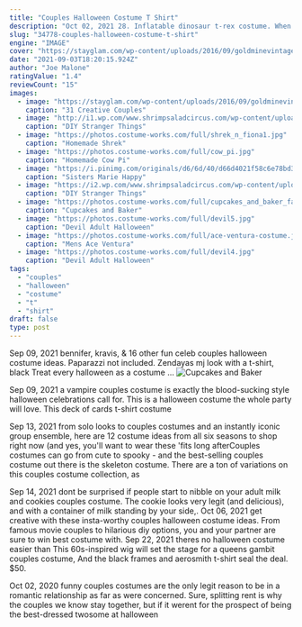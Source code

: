 ```yaml
---
title: "Couples Halloween Costume T Shirt"
description: "Oct 02, 2021 28. Inflatable dinosaur t-rex costume. When you show up to the halloween part riding a tyrannosaurus rex, you know youre going to get some compliments. This classic halloween costume for men is always a winner, and the inflatable costume"
slug: "34778-couples-halloween-costume-t-shirt"
engine: "IMAGE"
cover: "https://stayglam.com/wp-content/uploads/2016/09/goldminevintage_10544295_826310630724869_1581355635_n.jpg"
date: "2021-09-03T18:20:15.924Z"
author: "Joe Malone"
ratingValue: "1.4"
reviewCount: "15"
images:
  - image: "https://stayglam.com/wp-content/uploads/2016/09/goldminevintage_10544295_826310630724869_1581355635_n.jpg"
    caption: "31 Creative Couples"
  - image: "http://i1.wp.com/www.shrimpsaladcircus.com/wp-content/uploads/2016/08/DIY-Stranger-Things-Couple-Halloween-Costume-Eleven-and-Mike.jpg?resize=640%2C984"
    caption: "DIY Stranger Things"
  - image: "https://photos.costume-works.com/full/shrek_n_fiona1.jpg"
    caption: "Homemade Shrek"
  - image: "https://photos.costume-works.com/full/cow_pi.jpg"
    caption: "Homemade Cow Pi"
  - image: "https://i.pinimg.com/originals/d6/6d/40/d66d4021f58c6e78bd314e7abcfd80cc.jpg"
    caption: "Sisters Marie Happy"
  - image: "https://i2.wp.com/www.shrimpsaladcircus.com/wp-content/uploads/2016/08/DIY-Stranger-Things-Halloween-Costume-Idea-for-Couples.jpg?resize=640%2C1045"
    caption: "DIY Stranger Things"
  - image: "https://photos.costume-works.com/full/cupcakes_and_baker_family.jpg"
    caption: "Cupcakes and Baker"
  - image: "https://photos.costume-works.com/full/devil5.jpg"
    caption: "Devil Adult Halloween"
  - image: "https://photos.costume-works.com/full/ace-ventura-costume.jpg"
    caption: "Mens Ace Ventura"
  - image: "https://photos.costume-works.com/full/devil4.jpg"
    caption: "Devil Adult Halloween"
tags:
  - "couples"
  - "halloween"
  - "costume"
  - "t"
  - "shirt"
draft: false
type: post
---
```


Sep 09, 2021 bennifer, kravis, & 16 other fun celeb couples halloween costume ideas. Paparazzi not included.  Zendayas mj look with a t-shirt, black Treat every halloween as a costume ...
![Cupcakes and Baker](https://photos.costume-works.com/full/cupcakes_and_baker_family.jpg "Cupcakes and Baker")

Sep 09, 2021 a vampire couples costume is exactly the blood-sucking style halloween celebrations call for.  This is a halloween costume the whole party will love. This deck of cards t-shirt costume
<!--inArticleAds-->

<!--galleryOne-->

Sep 13, 2021 from solo looks to couples costumes and an instantly iconic group ensemble, here are 12 costume ideas from all six seasons to shop right now (and yes, you'll want to wear these 'fits long afterCouples costumes can go from cute to spooky - and the best-selling couples costume out there is the skeleton costume. There are a ton of variations on this couples costume collection, as
<!--inArticleAds-->

<!--galleryTwo-->

Sep 14, 2021 dont be surprised if people start to nibble on your adult milk and cookies couples costume. The cookie looks very legit (and delicious), and with a container of milk standing by your side,. Oct 06, 2021 get creative with these insta-worthy couples halloween costume ideas. From famous movie couples to hilarious diy options, you and your partner are sure to win best costume with. Sep 22, 2021 theres no halloween costume easier than  This 60s-inspired wig will set the stage for a queens gambit couples costume, And the black frames and aerosmith t-shirt seal the deal. $50.
<!--galleryThree-->

Oct 02, 2020 funny couples costumes are the only legit reason to be in a romantic relationship as far as were concerned. Sure, splitting rent is why the couples we know stay together, but if it werent for the prospect of being the best-dressed twosome at halloween